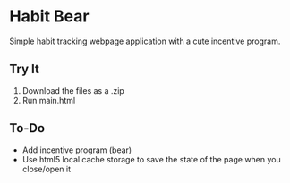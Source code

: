 # Habit Bear
Simple habit tracking webpage application with a cute incentive program.

## Try It

1. Download the files as a .zip
2. Run main.html

## To-Do

  - Add incentive program (bear)
  - Use html5 local cache storage to save the state of the page when you close/open it
